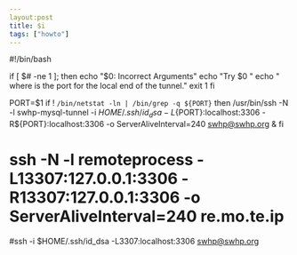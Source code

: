 ```yaml
---
layout:post
title: $i
tags: ["howto"]
---
```


#!/bin/bash

if [ $# -ne 1 ]; then
    echo "$0: Incorrect Arguments"
    echo "Try $0 <port>"
    echo "    where <port> is the port for the local end of the tunnel."
    exit 1
fi

PORT=$1
if ! `/bin/netstat -ln | /bin/grep -q ${PORT}`
then
  /usr/bin/ssh -N -l swhp-mysql-tunnel -i $HOME/.ssh/id_dsa -L${PORT}:localhost:3306 -R${PORT}:localhost:3306 -o ServerAliveInterval=240 swhp@swhp.org &
fi

# ssh -N -l remoteprocess -L13307:127.0.0.1:3306 -R13307:127.0.0.1:3306 -o ServerAliveInterval=240 re.mo.te.ip
#ssh -i $HOME/.ssh/id_dsa -L3307:localhost:3306 swhp@swhp.org

